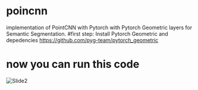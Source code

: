 # poincnn
implementation of PointCNN with Pytorch with Pytorch Geometric layers for Semantic Segmentation. 
#first step:
Install Pytorch Geometric and depedencies
https://github.com/pyg-team/pytorch_geometric
# now you can run this code

![Slide2](https://user-images.githubusercontent.com/50262458/184585088-4089b0f8-64b2-47a2-b611-fadbe51688cc.JPG)
